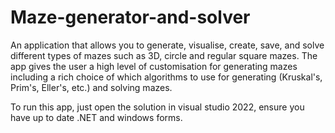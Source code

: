 # Maze-generator-and-solver
An application that allows you to generate, visualise, create, save, and solve different types of mazes such as 3D, circle and regular square mazes. The app gives the user a high level of customisation for generating mazes including a rich choice of which algorithms to use for generating (Kruskal's, Prim's, Eller's, etc.) and solving mazes.

To run this app, just open the solution in visual studio 2022, ensure you have up to date .NET and windows forms.
